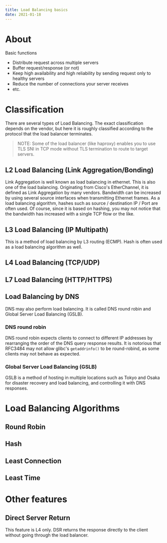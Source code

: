 ```yaml
---
title: Load Balancing basics
date: 2021-01-18
---
```

# About
Basic functions

- Distribute request across multiple servers
- Buffer request/response (or not)
- Keep high availability and high reliability by sending request only to healthy servers
- Reduce the number of connections your server receives
- etc.

# Classification
There are several types of Load Balancing. The exact classification depends on the vendor, but here it is roughly classified according to the protocol that the load balancer terminates.

> NOTE: Some of the load balancer (like haproxy) enables you to use TLS SNI in TCP mode without TLS termination to route to target servers.

## L2 Load Balancing (Link Aggregation/Bonding)
Link Aggregation is well known as load balancing in ethernet. This is also one of the load balancing. 
Originating from Cisco's EtherChannel, it is defined as Link Aggregation by many vendors.
Bandwidth can be increased by using several source interfaces when transmitting Ethernet frames.
As a load balancing algorithm, hashes such as source / destination IP / Port are often used.
Of course, since it is based on hashing, you may not notice that the bandwidth has increased with a single TCP flow or the like. 


## L3 Load Balancing (IP Multipath)
This is a method of load balancing by L3 routing (ECMP). 
Hash is often used as a load balancing algorithm as well. 


## L4 Load Balancing (TCP/UDP)


## L7 Load Balancing (HTTP/HTTPS)


## Load Balancing by DNS
DNS may also perform load balancing. It is called DNS round robin and Global Server Load Balancing (GSLB).

### DNS round robin 
DNS round robin expects clients to connect to different IP addresses by rearranging the order of the DNS query response results. 
It is notorious that RFC3484 may not allow glibc's `getaddrinfo()` to be round-robind, as some clients may not behave as expected. 

### Global Server Load Balancing (GSLB)
GSLB is a method of hosting in multiple locations such as Tokyo and Osaka for disaster recovery and load balancing, and controlling it with DNS responses.


# Load Balancing Algorithms
## Round Robin

## Hash

## Least Connection

## Least Time


# Other features

## Direct Server Return
This feature is L4 only.
DSR returns the response directly to the client without going through the load balancer.
